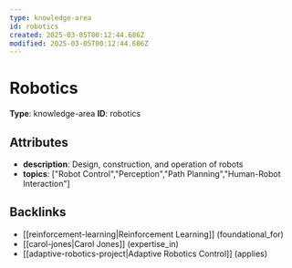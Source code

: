```yaml
---
type: knowledge-area
id: robotics
created: 2025-03-05T00:12:44.686Z
modified: 2025-03-05T00:12:44.686Z
---
```


# Robotics

**Type**: knowledge-area
**ID**: robotics

## Attributes

- **description**: Design, construction, and operation of robots
- **topics**: ["Robot Control","Perception","Path Planning","Human-Robot Interaction"]

## Backlinks

- [[reinforcement-learning|Reinforcement Learning]] (foundational_for)
- [[carol-jones|Carol Jones]] (expertise_in)
- [[adaptive-robotics-project|Adaptive Robotics Control]] (applies)


